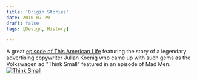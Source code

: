 ```yaml
---
title: 'Origin Stories'
date: 2010-07-29
draft: false
tags: [Design, History]

---
```


A great [episode of This American Life](http://www.thisamericanlife.org/radio-archives/episode/383/Origin-Story) featuring the story of a legendary advertising copywriter Julian Koenig who came up with such gems as the Volkswagen ad "Think Small" featured in an episode of Mad Men. [![](https://chrisenns.com/wp-content/uploads/2010/07/thinksmall-238x300.jpg "Think Small")](https://chrisenns.com/wp-content/uploads/2010/07/thinksmall.jpg)